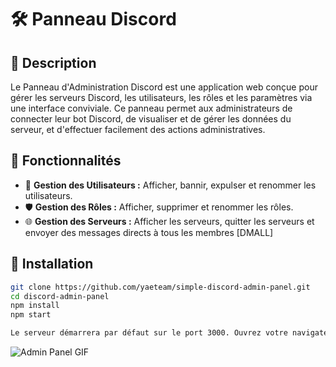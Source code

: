 # 🛠️ Panneau Discord

## 📖 Description

Le Panneau d'Administration Discord est une application web conçue pour gérer les serveurs Discord, les utilisateurs, les rôles et les paramètres via une interface conviviale. Ce panneau permet aux administrateurs de connecter leur bot Discord, de visualiser et de gérer les données du serveur, et d'effectuer facilement des actions administratives.

## 🌟 Fonctionnalités

- 👥 **Gestion des Utilisateurs :** Afficher, bannir, expulser et renommer les utilisateurs.
- 🛡️ **Gestion des Rôles :** Afficher, supprimer et renommer les rôles.
- 🌐 **Gestion des Serveurs :** Afficher les serveurs, quitter les serveurs et envoyer des messages directs à tous les membres [DMALL]

## 🚀 Installation

   ```sh
   git clone https://github.com/yaeteam/simple-discord-admin-panel.git
   cd discord-admin-panel
   npm install
   npm start

````
 ```sh
Le serveur démarrera par défaut sur le port 3000. Ouvrez votre navigateur et naviguez vers http://localhost:3000.


````
![Admin Panel GIF](./panel.gif)
